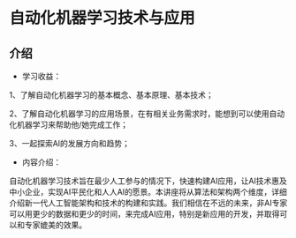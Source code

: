 # 自动化机器学习技术与应用

## 介绍

- 学习收益：

1、了解自动化机器学习的基本概念、基本原理、基本技术；

2、了解自动化机器学习的应用场景，在有相关业务需求时，能想到可以使用自动化机器学习来帮助他/她完成工作；

3、一起探索AI的发展方向和趋势；

- 内容介绍：

自动化机器学习技术旨在最少人工参与的情况下，快速构建AI应用，让AI技术惠及中小企业，实现AI平民化和人人AI的愿景。本讲座将从算法和架构两个维度，详细介绍新一代人工智能架构和技术的构建和实践。我们相信在不远的未来，非AI专家可以用更少的数据和更少的时间，来完成AI应用，特别是新应用的开发，并取得可以和专家媲美的效果。
